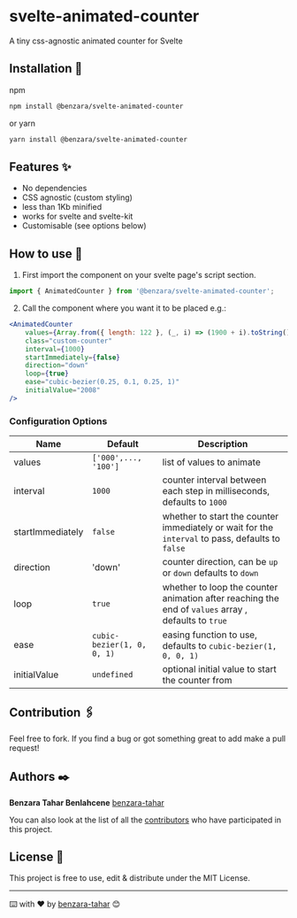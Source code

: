 # svelte-animated-counter

A tiny css-agnostic animated counter for Svelte

## Installation 🔧

npm

```sh
npm install @benzara/svelte-animated-counter
```

or yarn

```sh
yarn install @benzara/svelte-animated-counter
```

## Features ✨

- No dependencies
- CSS agnostic (custom styling)
- less than 1Kb minified
- works for svelte and svelte-kit
- Customisable (see options below)

## How to use 🚀

1. First import the component on your svelte page's script section.

```js
import { AnimatedCounter } from '@benzara/svelte-animated-counter';
```

2. Call the component where you want it to be placed e.g.:

```jsx
<AnimatedCounter
	values={Array.from({ length: 122 }, (_, i) => (1900 + i).toString())}
	class="custom-counter"
	interval={1000}
	startImmediately={false}
	direction="down"
	loop={true}
	ease="cubic-bezier(0.25, 0.1, 0.25, 1)"
	initialValue="2008"
/>
```

### Configuration Options

| Name             | Default                    | Description                                                                                         |
| ---------------- | -------------------------- | --------------------------------------------------------------------------------------------------- |
| values           | `['000',..., '100']`       | list of values to animate                                                                           |
| interval         | `1000`                     | counter interval between each step in milliseconds, defaults to `1000`                              |
| startImmediately | `false`                    | whether to start the counter immediately or wait for the `interval` to pass, defaults to `false`    |
| direction        | 'down'                     | counter direction, can be `up` or `down` defaults to `down`                                         |
| loop             | `true`                     | whether to loop the counter animation after reaching the end of `values` array , defaults to `true` |
| ease             | `cubic-bezier(1, 0, 0, 1)` | easing function to use, defaults to `cubic-bezier(1, 0, 0, 1)`                                      |
| initialValue     | `undefined`                | optional initial value to start the counter from                                                    |

## Contribution 🖇️

Feel free to fork. If you find a bug or got something great to add make a pull request!

## Authors ✒️

**Benzara Tahar Benlahcene**
[benzara-tahar](https://github.com/benzara-tahar)

You can also look at the list of all the [contributors](https://github.com/benzara-tahar/svelte-animated-counter/contributors) who have participated in this project.

## License 📄

This project is free to use, edit & distribute under the MIT License.

---

⌨️ with ❤️ by [benzara-tahar](https://github.com/benzara-tahar) 😊

